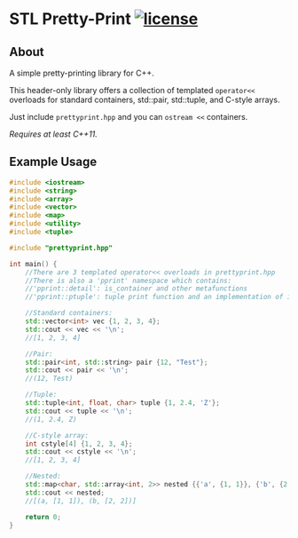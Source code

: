 
# STL Pretty-Print [![license](https://img.shields.io/badge/license-MIT-blue.svg?style=flat)](https://github.com/MisaghM/STL-Pretty-Print/blob/main/LICENSE "Repository License")

## About

A simple pretty-printing library for C++.  
  
This header-only library offers a collection of templated `operator<<` overloads for standard containers, std::pair, std::tuple, and C-style arrays.  
  
Just include `prettyprint.hpp` and you can `ostream <<` containers.  
  
*Requires at least C++11.*

## Example Usage

```cpp
#include <iostream>
#include <string>
#include <array>
#include <vector>
#include <map>
#include <utility>
#include <tuple>

#include "prettyprint.hpp"

int main() {
    //There are 3 templated operator<< overloads in prettyprint.hpp
    //There is also a 'pprint' namespace which contains:
    //'pprint::detail': is_container and other metafunctions
    //'pprint::ptuple': tuple print function and an implementation of index_sequence

    //Standard containers:
    std::vector<int> vec {1, 2, 3, 4};
    std::cout << vec << '\n';
    //[1, 2, 3, 4]

    //Pair:
    std::pair<int, std::string> pair {12, "Test"};
    std::cout << pair << '\n';
    //(12, Test)

    //Tuple:
    std::tuple<int, float, char> tuple {1, 2.4, 'Z'};
    std::cout << tuple << '\n';
    //(1, 2.4, Z)

    //C-style array:
    int cstyle[4] {1, 2, 3, 4};
    std::cout << cstyle << '\n';
    //[1, 2, 3, 4]

    //Nested:
    std::map<char, std::array<int, 2>> nested {{'a', {1, 1}}, {'b', {2, 2}}};
    std::cout << nested;
    //[(a, [1, 1]), (b, [2, 2])]

    return 0;
}
```
